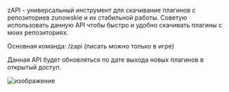 zAPI - универсальный инструмент для скачивание плагинов с репозиториев zunowskie и их стабильной работы. 
Советую использовать данную API чтобы быстро и удобно скачивать плагины с моих репозиториях.

Основная команда: /zapi (писать можно только в игре)

Данная API будет обновляться по дате выхода новых плагинов в открытый доступ.


![изображение](https://github.com/zunowskie/zAPI/assets/133281500/c393f4db-92fb-4154-85dc-7bc437352402)
